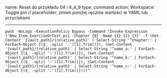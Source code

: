 name: Reset do przykładu 04 i 4_4_9
type: command
action: Workspace: Toggle pin // placeholder, zmień poniżej ręcznie wartości w YAML lub przyciskami


---


```
pwsh -NoLogo -ExecutionPolicy Bypass -Command "Invoke-Expression ('New_Item_ExerciseOrTest.ps1 -Chapter {0} -Name {1}_{2}_{3}' -f (Get-Content '{vault_path}/{relative_path}' | Select-String '^chapter:' | ForEach-Object {($_ -split ':')[1].Trim()}), (Get-Content '{vault_path}/{relative_path}' | Select-String '^name_a:' | ForEach-Object {($_ -split ':')[1].Trim()}), (Get-Content '{vault_path}/{relative_path}' | Select-String '^name_b:' | ForEach-Object {($_ -split ':')[1].Trim()}), (Get-Content '{vault_path}/{relative_path}' | Select-String '^name_c:' | ForEach-Object {($_ -split ':')[1].Trim()})))"
```